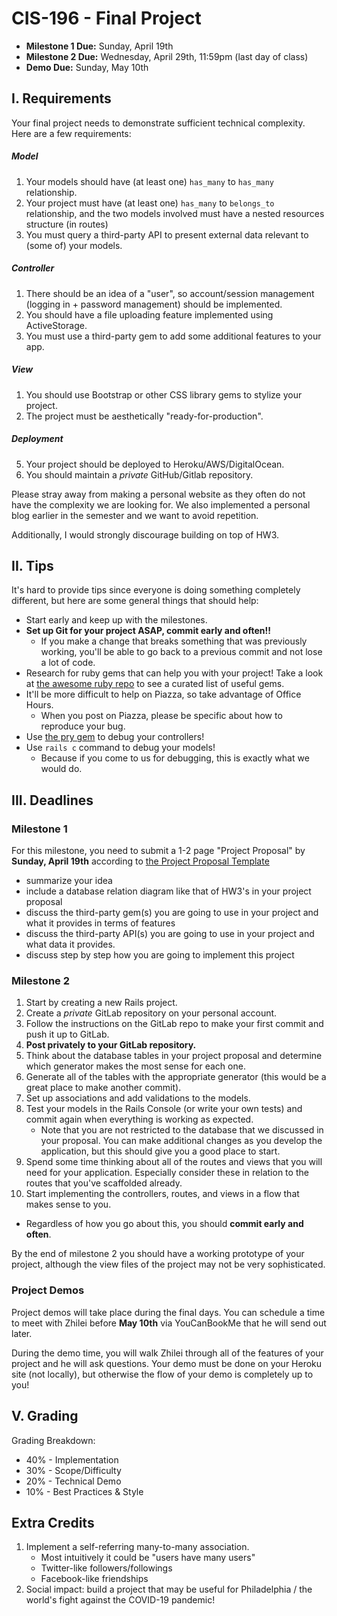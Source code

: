 # CIS-196 - Final Project
* **Milestone 1 Due:** Sunday, April 19th
* **Milestone 2 Due:** Wednesday, April 29th, 11:59pm (last day of class)
* **Demo Due:** Sunday, May 10th

## I. Requirements
Your final project needs to demonstrate sufficient technical complexity. Here are a few requirements:

##### Model
1. Your models should have (at least one) `has_many` to `has_many` relationship.
2. Your project must have (at least one) `has_many` to `belongs_to` relationship, and the two models involved must have a nested resources structure (in routes)
3. You must query a third-party API to present external data relevant to (some of) your models.

##### Controller
1. There should be an idea of a "user", so account/session management (logging in + password management) should be implemented.
2. You should have a file uploading feature implemented using ActiveStorage.
3. You must use a third-party gem to add some additional features to your app.

##### View
1. You should use Bootstrap or other CSS library gems to stylize your project.
2. The project must be aesthetically "ready-for-production".

##### Deployment
5. Your project should be deployed to Heroku/AWS/DigitalOcean.
6. You should maintain a *private* GitHub/Gitlab repository.

Please stray away from making a personal website as they often do not have the complexity we are looking for. We also implemented a personal blog earlier in the semester and we want to avoid repetition.

Additionally, I would strongly discourage building on top of HW3.

## II. Tips
It's hard to provide tips since everyone is doing something completely different, but here are some general things that should help:
- Start early and keep up with the milestones.
- **Set up Git for your project ASAP, commit early and often!!** 
    - If you make a change that breaks something that was previously working, you'll be able to go back to a previous commit and not lose a lot of code.
- Research for ruby gems that can help you with your project! 
Take a look at [the awesome ruby repo](https://github.com/markets/awesome-ruby) to see a curated list of useful gems. 
- It'll be more difficult to help on Piazza, so take advantage of Office Hours. 
    - When you post on Piazza, please be specific about how to reproduce your bug.
- Use [the pry gem](https://github.com/pry/pry) to debug your controllers!
- Use `rails c` command to debug your models!
    - Because if you come to us for debugging, this is exactly what we would do.

## III. Deadlines

### Milestone 1
For this milestone, you need to submit a 1-2 page "Project Proposal" by **Sunday, April 19th** according to [the Project Proposal Template](https://gitlab.com/cis-196-assignments/final-project/-/blob/master/Proposal%20Template.md)
* summarize your idea
* include a database relation diagram like that of HW3's in your project proposal
* discuss the third-party gem(s) you are going to use in your project and what it provides in terms of features
* discuss the third-party API(s) you are going to use in your project and what data it provides.
* discuss step by step how you are going to implement this project

### Milestone 2
1. Start by creating a new Rails project.
2. Create a _private_ GitLab repository on your personal account.
3. Follow the instructions on the GitLab repo to make your first commit and push it up to GitLab.
4. **Post privately to your GitLab repository.**
5. Think about the database tables in your project proposal and determine which generator makes the most sense for each one.
6. Generate all of the tables with the appropriate generator (this would be a great place to make another commit).
7. Set up associations and add validations to the models.
8. Test your models in the Rails Console (or write your own tests) and commit again when everything is working as expected.
   - Note that you are not restricted to the database that we discussed in your proposal. You can make additional changes as you develop the application, but this should give you a good place to start.
9. Spend some time thinking about all of the routes and views that you will need for your application. Especially consider these in relation to the routes that you've scaffolded already.
10. Start implementing the controllers, routes, and views in a flow that makes sense to you.
  - Regardless of how you go about this, you should **commit early and often**.

By the end of milestone 2 you should have a working prototype of your project, although the view files of the project may not be very sophisticated.

### Project Demos
Project demos will take place during the final days. You can schedule a time to meet with Zhilei before **May 10th** via YouCanBookMe that he will send out later. 

During the demo time, you will walk Zhilei through all of the features of your project and he will ask questions. Your demo must be done on your Heroku site (not locally), but otherwise the flow of your demo is completely up to you! 

## V. Grading
Grading Breakdown:
- 40% - Implementation
- 30% - Scope/Difficulty
- 20% - Technical Demo
- 10% - Best Practices & Style


## Extra Credits
1. Implement a self-referring many-to-many association. 
    * Most intuitively it could be "users have many users"
    * Twitter-like followers/followings 
    * Facebook-like friendships
2. Social impact: build a project that may be useful for Philadelphia / the world's fight against the COVID-19 pandemic!